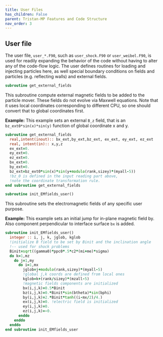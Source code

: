 ```yaml
---
title: User Files
has_children: False
parent: Tristan-MP Features and Code Structure
nav_order: 3
---
```

## User file

The user file, `user_*.F90`, such as `user_shock.F90` or `user_weibel.F90`, is used for readily expanding the behavior of the code without having to alter any of the code-flow logic. The user defines routines for loading and injecting particles here, as well special boundary conditions on fields and particles (e.g. reflecting walls) and external fields.

```fortran
subroutine get_external_fields
```

This subroutine compute external magnetic fields to be added to the particle mover. These fields do not evolve via Maxwell equations. Note that it uses local coordinates corresponding to different CPU, so one should convert that to global coordinates first.

**Example:** This example sets an external `B_z` field, that is an `bz_ext0*sin(x)*sin(y)` function of global coordinate x and y.

```fortran
subroutine get_external_fields
  real,intent(inout):: bx_ext,by_ext,bz_ext, ex_ext, ey_ext, ez_ext
  real, intent(in):: x,y,z
  ex_ext=0.
  ey_ext=0.
  ez_ext=0.
  bx_ext=0.
  by_ext=0.
  bz_ext=bz_ext0*sin(x)*sin(y+modulo(rank,sizey)*(myall-5))
  !bz_0 is defined in the input reading part above,
  !note the coordinate transformation rule.
end subroutine get_external_fields
```


```fortran
subroutine init_EMfields_user()
```
This subroutine sets the electromagnetic fields of any specific user purpose.

**Example:** This example sets an initial jump for in-plane magnetic field by. Also component perpendicular to interface surface `bx` is added.

```fortran
subroutine init_EMfields_user()
  integer :: i, j, k, jglob, kglob
  !initialize B field to be set by Binit and the inclination angle
  !-- used for shock problems
  Binit=sqrt((gamma0)*ppc0*.5*c2*(mi+me)*sigma)
  do k=1,mz
    do j=1,my
      do i=1,mx
        jglob=j+modulo(rank,sizey)*(myall-5)
        !global j,k coords are defined from local ones
        kglob=k+(rank/sizey)*(mzall-5)
        !magnetic fields components are initialized
        bx(i,j,k)=0.5*Binit
        bz(i,j,k)=0.*Binit*sin(btheta)*sin(bphi)
        by(i,j,k)=2.*Binit*tanh((i-mx/2)/4.)
        ex(i,j,k)=0. !electric field is initialized
        ey(i,j,k)=0.
        ez(i,j,k)=-0.
      enddo
    enddo
  enddo
end subroutine init_EMfields_user
```
